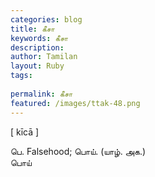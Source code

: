 ```yaml
---
categories: blog
title: கீசா
keywords: கீசா
description: 
author: Tamilan
layout: Ruby
tags: 
 
permalink: கீசா
featured: /images/ttak-48.png
---
```

  
[ kīcā ]  
  
பெ. Falsehood; பொய். (யாழ். அக.)  
பொய்